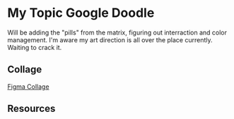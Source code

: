 # My Topic Google Doodle

Will be adding the "pills" from the matrix, figuring out interraction and color management. I'm aware my art direction is all over the place currently. Waiting to crack it.

## Collage

[Figma Collage]([https://www.figma.com/file/KIEiC0Tgx5IF1BhpTLZhn0/Google-Doodle?node-id=0%3A1](https://www.figma.com/design/NGeULonN0wcOezvWMyqWWl/Google-Doodle-(example)-(Copy)?t=DqZ4hV9ZyOMIcDkw-0))

## Resources
